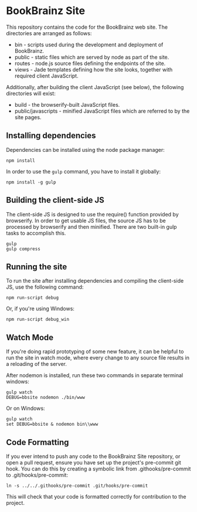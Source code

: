 BookBrainz Site
===============

This repository contains the code for the BookBrainz web site. The directories
are arranged as follows:

* bin - scripts used during the development and deployment of BookBrainz.
* public - static files which are served by node as part of the site.
* routes - node.js source files defining the endpoints of the site.
* views - Jade templates defining how the site looks, together with required
  client JavaScript.

Additionally, after building the client JavaScript (see below), the following
directories will exist:

* build - the browserify-built JavaScript files.
* public/javascripts - minified JavaScript files which are referred to by the
  site pages.

Installing dependencies
-----------------------

Dependencies can be installed using the node package manager:

    npm install

In order to use the `gulp` command, you have to install it globally:

    npm install -g gulp

Building the client-side JS
---------------------------

The client-side JS is designed to use the require() function provided by
browserify. In order to get usable JS files, the source JS has to be processed
by browserify and then minified. There are two built-in gulp tasks to
accomplish this.

    gulp
    gulp compress

Running the site
----------------

To run the site after installing dependencies and compiling the client-side JS,
use the following command:

    npm run-script debug

Or, if you're using Windows:

    npm run-script debug_win

Watch Mode
----------

If you're doing rapid prototyping of some new feature, it can be helpful to run the site in watch mode,
where every change to any source file results in a reloading of the server.

After nodemon is installed, run these two commands in separate terminal windows:

    gulp watch
    DEBUG=bbsite nodemon ./bin/www

Or on Windows:

    gulp watch
    set DEBUG=bbsite & nodemon bin\\www

Code Formatting
---------------

If you ever intend to push any code to the BookBrainz Site repository, or open
a pull request, ensure you have set up the project's pre-commit git hook. You
can do this by creating a symbolic link from .githooks/pre-commit to
.git/hooks/pre-commit:

    ln -s ../../.githooks/pre-commit .git/hooks/pre-commit

This will check that your code is formatted correctly for contribution to the
project.
